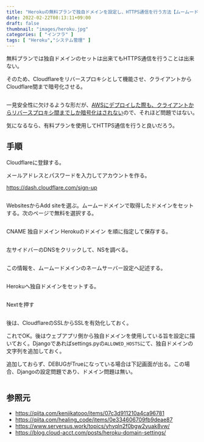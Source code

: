 ```yaml
---
title: "Herokuの無料プランで独自ドメインを設定し、HTTPS通信を行う方法【ムームードメイン+Cloudflare】"
date: 2022-02-22T08:13:11+09:00
draft: false
thumbnail: "images/heroku.jpg"
categories: [ "インフラ" ]
tags: [ "Heroku","システム管理" ]
---
```


無料プランでは独自ドメインのセットは出来てもHTTPS通信を行うことは出来ない。

そのため、Cloudflareをリバースプロキシとして機能させ、クライアントからCloudflare間まで暗号化させる。

<div class="img-center"><img src="/images/Screenshot from 2022-02-22 14-22-17.png" alt=""></div>

一見安全性に欠けるような形だが、[AWSにデプロイした際も、クライアントからリバースプロキシ間までしか暗号化はされない](/post/ec2-origin-domain-https/)ので、それほど問題ではない。

気になるなら、有料プランを使用してHTTPS通信を行うと良いだろう。

## 手順

Cloudflareに登録する。

メールアドレスとパスワードを入力してアカウントを作る。

https://dash.cloudflare.com/sign-up

<div class="img-center"><img src="/images/Screenshot from 2022-02-22 14-30-58.png" alt=""></div>

WebsitesからAdd siteを選ぶ。ムームードメインで取得したドメインをセットする。次のページで無料を選択する。

<div class="img-center"><img src="/images/Screenshot from 2022-02-22 14-31-56.png" alt=""></div>

CNAME 独自ドメイン Herokuのドメイン を順に指定して保存する。

<div class="img-center"><img src="/images/Screenshot from 2022-02-22 14-31-56.png" alt=""></div>

左サイドバーのDNSをクリックして、NSを調べる。

<div class="img-center"><img src="/images/Screenshot from 2022-02-22 14-36-51.png" alt=""></div>

この情報を、ムームードメインのネームサーバー設定へ記述する。

<div class="img-center"><img src="/images/Screenshot from 2022-02-22 14-41-22.png" alt=""></div>

Herokuへ独自ドメインをセットする。

<div class="img-center"><img src="/images/Screenshot from 2022-02-22 14-42-27.png" alt=""></div>

Nextを押す

<div class="img-center"><img src="/images/Screenshot from 2022-02-22 14-43-06.png" alt=""></div>

後は、CloudflareのSSLからSSLを有効化しておく。

これでOK。後はウェブアプリ側から独自ドメインを使用している旨を設定に描いておく。Djangoであればsettings.pyの`ALLOWED_HOSTS`にて、独自ドメインの文字列を追加しておく。

追加しておらず、DEBUGがTrueになっている場合は下記画面が出る。この場合、Djangoの設定問題であり、ドメイン問題は無い。

<div class="img-center"><img src="/images/Screenshot from 2022-02-22 15-13-27.png" alt=""></div>


## 参照元

- https://qiita.com/kenjikatooo/items/07c3d911210a4ca96781
- https://qiita.com/healing_code/items/0e334606709fb9deae87
- https://www.serversus.work/topics/yhyqln2f0bgw2yuak8vw/
- https://blog.cloud-acct.com/posts/heroku-domain-settings/

